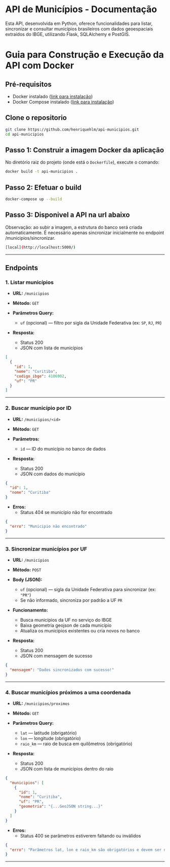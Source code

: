 
# API de Municípios - Documentação

Esta API, desenvolvida em Python, oferece funcionalidades para listar, sincronizar e consultar municípios brasileiros com dados geoespaciais extraídos do IBGE, utilizando Flask, SQLAlchemy e PostGIS.

# Guia para Construção e Execução da API com Docker

## Pré-requisitos

- Docker instalado ([link para instalação](https://docs.docker.com/get-docker/))
- Docker Compose instalado ([link para instalação](https://docs.docker.com/compose/install/))

## Clone o repositorio 
```bash
git clone https://github.com/henriquehlm/api-municipios.git
cd api-municipios
```

## Passo 1: Construir a imagem Docker da aplicação

No diretório raiz do projeto (onde está o `Dockerfile`), execute o comando:

```bash
docker build -t api-municipios .
```

## Passo 2: Efetuar o build
```bash
docker-compose up --build
```
## Passo 3: Disponivel a API na url abaixo
Observação: ao subir a imagem, a estrutura do banco será criada automaticamente. É necessário apenas sincronizar inicialmente no endpoint /municipios/sincronizar.
```bash
[local](http://localhost:5000/)
```

---

## Endpoints

### 1. Listar municípios

- **URL:** `/municipios`
- **Método:** `GET`
- **Parâmetros Query:**
  - `uf` (opcional) — filtro por sigla da Unidade Federativa (ex: `SP`, `RJ`, `PR`)

- **Resposta:**
  - Status 200
  - JSON com lista de municípios

```json
[
  {
    "id": 1,
    "nome": "Curitiba",
    "codigo_ibge": 4106902,
    "uf": "PR"
  }
]
```

---

### 2. Buscar município por ID

- **URL:** `/municipios/<id>`
- **Método:** `GET`
- **Parâmetros:**
  - `id` — ID do município no banco de dados

- **Resposta:**
  - Status 200
  - JSON com dados do município

```json
{
  "id": 1,
  "nome": "Curitiba"
}
```

- **Erros:**
  - Status 404 se município não for encontrado

```json
{
  "erro": "Municipio não encontrado"
}
```

---

### 3. Sincronizar municípios por UF

- **URL:** `/municipios`
- **Método:** `POST`
- **Body (JSON):**
  - `uf` (opcional) — sigla da Unidade Federativa para sincronizar (ex: `"PR"`)
  - Se não informado, sincroniza por padrão a UF `PR`

- **Funcionamento:**
  - Busca municípios da UF no serviço do IBGE
  - Baixa geometria geojson de cada município
  - Atualiza os municípios existentes ou cria novos no banco

- **Resposta:**
  - Status 200
  - JSON com mensagem de sucesso

```json
{
  "mensagem": "Dados sincronizados com sucesso!"
}
```

---

### 4. Buscar municípios próximos a uma coordenada

- **URL:** `/municipios/proximos`
- **Método:** `GET`
- **Parâmetros Query:**
  - `lat` — latitude (obrigatório)
  - `lon` — longitude (obrigatório)
  - `raio_km` — raio de busca em quilômetros (obrigatório)

- **Resposta:**
  - Status 200
  - JSON com lista de municípios dentro do raio

```json
{
  "municipios": [
    {
      "id": 1,
      "nome": "Curitiba",
      "uf": "PR",
      "geometria": "{...GeoJSON string...}"
    }
  ]
}
```

- **Erros:**
  - Status 400 se parâmetros estiverem faltando ou inválidos

```json
{
  "erro": "Parâmetros lat, lon e raio_km são obrigatórios e devem ser numéricos."
}
```

---



